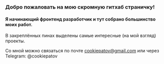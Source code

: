### Добро пожаловать на мою скромную гитхаб страничку! 
#### Я начинающий фронтенд разработчик и тут собрано большинство моих работ.
В закреплённых пинах выделены самые интересные (на мой взгляд) проекты.

Со мной можно связаться по почте cookiepatov@gmail.com или через Telegram: @cookiepatov

<!---
cookiepatov/cookiepatov is a ✨ special ✨ repository because its `README.md` (this file) appears on your GitHub profile.
You can click the Preview link to take a look at your changes.
--->
